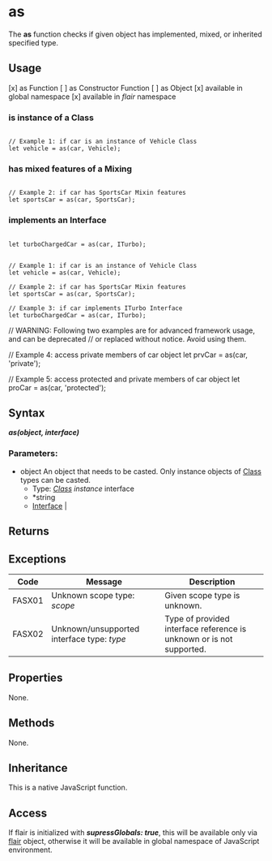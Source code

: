 <!-- nav: api.json -->

as
===

The **as** function checks if given object has implemented, mixed, or inherited specified type.

Usage
---

[x] as Function
[ ] as Constructor Function
[ ] as Object
[x] available in global namespace
[x] available in _flair_ namespace

### is instance of a Class
<pre><code class="javascript">
// Example 1: if car is an instance of Vehicle Class
let vehicle = as(car, Vehicle);
</code></pre>

### has mixed features of a Mixing
<pre><code class="javascript">
// Example 2: if car has SportsCar Mixin features
let sportsCar = as(car, SportsCar);
</code></pre>

### implements an Interface
<pre><code class="javascript">
let turboChargedCar = as(car, ITurbo);
</code></pre>

<pre><code class="javascript">
// Example 1: if car is an instance of Vehicle Class
let vehicle = as(car, Vehicle);

// Example 2: if car has SportsCar Mixin features
let sportsCar = as(car, SportsCar);

// Example 3: if car implements ITurbo Interface
let turboChargedCar = as(car, ITurbo);
</code></pre>



// WARNING: Following two examples are for advanced framework usage, and can be deprecated 
// or replaced without notice. Avoid using them.

// Example 4: access private members of car object
let prvCar = as(car, 'private');

// Example 5: access protected and private members of car object
let proCar = as(car, 'protected');

Syntax
---

***as(object, interface)***

### Parameters:

* object
    An object that needs to be casted. Only instance objects of [Class](#/api/types/class) types can be casted. 
    * Type: *[Class](#/api/types/class) instance*
interface
    * *string 
    * [Interface](#/api/types/interface) | 


Returns
---

Exceptions
---

Code | Message | Description
---- | ------- | -----------
FASX01 | Unknown scope type: _scope_ | Given scope type is unknown.
FASX02 | Unknown/unsupported interface type: _type_ | Type of provided interface reference is unknown or is not supported.

Properties
---

None.


Methods
---

None.

Inheritance
---

This is a native JavaScript function.

Access
---

If flair is initialized with ***supressGlobals: true***, this will be available only via [flair](#/api/objects/flair) object, otherwise it will be available in global namespace of JavaScript environment.





